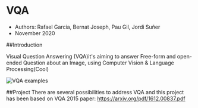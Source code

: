 # VQA 
* Authors: Rafael Garcia, Bernat Joseph, Pau Gil, Jordi Suñer
* November 2020

##Introduction

Visual Question Answering (VQA)it's aiming to answer Free-form and open-ended Question about an Image, using Computer Vision & Language Processing(Cool)

![VQA examples](https://visualqa.org/static/img/vqa_examples.jpg)

##Project
There are several possibilities to address VQA and this project has been based on VQA 2015 paper: https://arxiv.org/pdf/1612.00837.pdf
